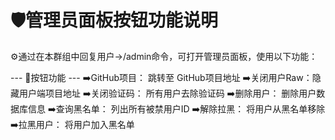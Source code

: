 🛡️管理员面板按钮功能说明
=================
⚙️通过在本群组中回复用户→/admin命令，可打开管理员面板，使用以下功能：

--- 🔘按钮功能 ---
➡️GitHub项目：  跳转至 GitHub项目地址
➡️关闭用户Raw：隐藏用户端项目地址
➡️关闭验证码：   所有用户去除验证码
➡️删除用户：     删除用户数据库信息
➡️查询黑名单：   列出所有被禁用户ID
➡️解除拉黑：     将用户从黑名单移除
➡️拉黑用户：     将用户加入黑名单